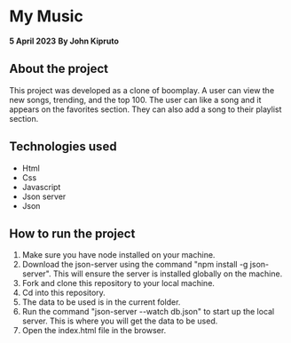 # My Music

**5 April 2023**
**By John Kipruto**

## About the project

This project was developed as a clone of boomplay.
A user can view the new songs, trending, and the top 100. The user can like a song and it appears on the favorites section. They can also add a song to their playlist section.

## Technologies used

* Html
* Css
* Javascript
* Json server
* Json

## How to run the project

1. Make sure you have node installed on your machine.
2. Download the json-server using the command "npm install -g json-server". This will ensure the server is installed globally on the machine.
3. Fork and clone this repository to your local machine.
4. Cd into this repository.
5. The data to be used is in the current folder.
6. Run the command "json-server --watch db.json" to start up the local server. This is where you will get the data to be used.
7. Open the index.html file in the browser.
